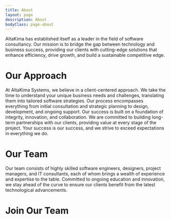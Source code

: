 ```yaml
---
title: About
layout: page
description: About
bodyClass: page-about
---
```


<!-- ![Accounting Services](/images/thom-holmes-Lrfw0U_o9I0-unsplash.jpg) -->


AltaKima has established itself as a leader in the field of software consultancy. Our mission is to bridge the gap between technology and business success, providing our clients with cutting-edge solutions that enhance efficiency, drive growth, and build a sustainable competitive edge.

# Our Approach
At AltaKima Systems, we believe in a client-centered approach. We take the time to understand your unique business needs and challenges, translating them into tailored software strategies. Our process encompasses everything from initial consultation and strategic planning to design, development, and ongoing support. Our success is built on a foundation of integrity, innovation, and collaboration. We are committed to building long-term partnerships with our clients, providing value at every stage of the project. Your success is our success, and we strive to exceed expectations in everything we do.

# Our Team
Our team consists of highly skilled software engineers, designers, project managers, and IT consultants, each of whom brings a wealth of experience and expertise to the table. Committed to ongoing education and innovation, we stay ahead of the curve to ensure our clients benefit from the latest technological advancements.

# Join Our Team


